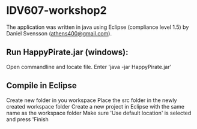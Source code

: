 # IDV607-workshop2


The application was written in java using Eclipse (compliance level 1.5) by Daniel Svensson (athens400@gmail.com).


Run HappyPirate.jar (windows):
--------------------------------

Open commandline and locate file.
Enter 'java -jar HappyPirate.jar'


Compile in Eclipse
------------------

Create new folder in you workspace
Place the src folder in the newly created workspace folder
Create a new project in Eclipse with the same name as the workspace folder
Make sure 'Use default location' is selected and press 'Finish

